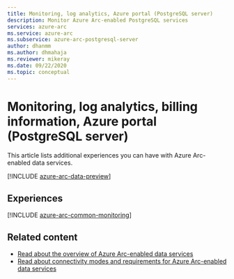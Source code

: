 ```yaml
---
title: Monitoring, log analytics, Azure portal (PostgreSQL server)
description: Monitor Azure Arc-enabled PostgreSQL services
services: azure-arc
ms.service: azure-arc
ms.subservice: azure-arc-postgresql-server
author: dhanmm
ms.author: dhmahaja
ms.reviewer: mikeray
ms.date: 09/22/2020
ms.topic: conceptual
---
```


# Monitoring, log analytics, billing information, Azure portal (PostgreSQL server)

This article lists additional experiences you can have with Azure Arc-enabled data services.

[!INCLUDE [azure-arc-data-preview](./includes/azure-arc-data-preview.md)]

## Experiences

[!INCLUDE [azure-arc-common-monitoring](./includes/azure-arc-common-monitoring.md)]

## Related content
- [Read about the overview of Azure Arc-enabled data services](overview.md)
- [Read about connectivity modes and requirements for Azure Arc-enabled data services](connectivity.md)
